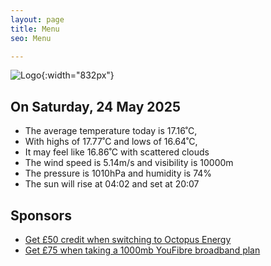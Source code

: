 ```yaml
---
layout: page
title: Menu
seo: Menu

---
```


![Logo](/images/logo.jpg){:width="832px"}

<!-- weather_marker starts -->
## On Saturday, 24 May 2025

- The average temperature today is 17.16˚C,
- With highs of 17.77˚C and lows of 16.64˚C,
- It may feel like 16.86˚C with scattered clouds
- The wind speed is 5.14m/s and visibility is 10000m
- The pressure is 1010hPa and humidity is 74%
- The sun will rise at 04:02 and set at 20:07

<!-- weather_marker ends -->

## Sponsors

- [Get £50 credit when switching to Octopus Energy](https://bit.ly/3oD1nnS)
- [Get £75 when taking a 1000mb YouFibre broadband plan](https://aklam.io/91zWhU?)
